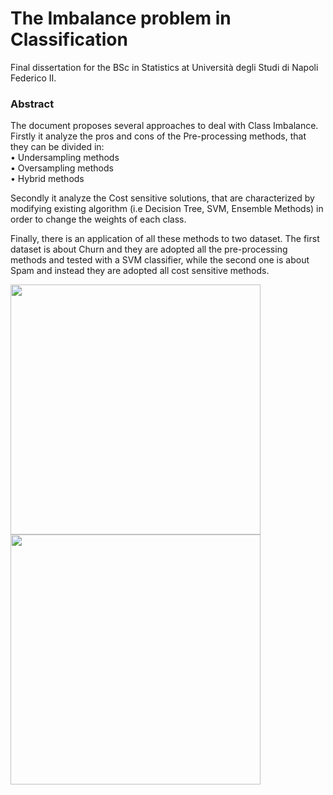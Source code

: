 # The Imbalance problem in Classification

Final dissertation for the BSc in Statistics at Università degli Studi di Napoli Federico II.

### Abstract

The document proposes several approaches to deal with Class Imbalance. Firstly it analyze the pros and cons of the Pre-processing methods, that  they can be divided in: \
• Undersampling methods \
• Oversampling methods \
• Hybrid methods 

Secondly it analyze the Cost sensitive solutions, that are characterized by modifying existing algorithm (i.e Decision Tree, SVM, Ensemble Methods) in order to change the weights of each class. 

Finally, there is an application of all these methods to two dataset. The first dataset is about Churn and they are adopted all the pre-processing methods and tested with a SVM classifier,
while the second one is about Spam and instead they are adopted all cost sensitive methods.


<p float="left">
  <img src="https://user-images.githubusercontent.com/103529789/177018189-bf17e7f4-0f37-4652-8a27-9d6fc32f9b4f.png" width="400"/>
  <img src="https://user-images.githubusercontent.com/103529789/177018192-869df8dc-8004-448d-9f1f-3c9be37fae7a.png" width="400" /> 
</p>




